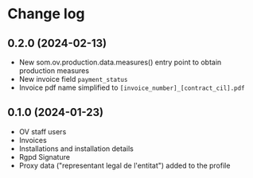 # Change log

## 0.2.0 (2024-02-13)

- New som.ov.production.data.measures() entry point to obtain production measures
- New invoice field `payment_status`
- Invoice pdf name simplified to `[invoice_number]_[contract_cil].pdf`


## 0.1.0 (2024-01-23)

- OV staff users
- Invoices
- Installations and installation details
- Rgpd Signature
- Proxy data ("representant legal de l'entitat") added to the profile
